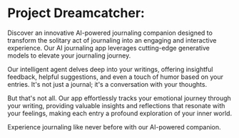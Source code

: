 # Project Dreamcatcher:
Discover an innovative AI-powered journaling companion designed to transform the solitary act of journaling into an engaging and interactive experience. Our AI journaling app leverages cutting-edge generative models to elevate your journaling journey.

Our intelligent agent delves deep into your writings, offering insightful feedback, helpful suggestions, and even a touch of humor based on your entries. It's not just a journal; it's a conversation with your thoughts.

But that's not all. Our app effortlessly tracks your emotional journey through your writing, providing valuable insights and reflections that resonate with your feelings, making each entry a profound exploration of your inner world.

Experience journaling like never before with our AI-powered companion.

